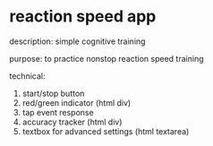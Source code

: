 # reaction speed app

description: simple cognitive training

purpose: to practice nonstop reaction speed training

technical:
1) start/stop button
2) red/green indicator (html div)
3) tap event response
4) accuracy tracker (html div)
5) textbox for advanced settings (html textarea)
